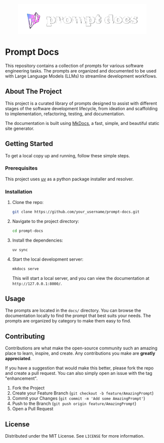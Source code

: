 <p align="center">
  <a href="https://acidicsoil.github.io/prompt-docs/"><img src="docs/assets/img/logo-wordmark.png" alt="Prompt-Docs"></a>
</p>
<p align="center">

# Prompt Docs

This repository contains a collection of prompts for various software engineering tasks. The prompts are organized and documented to be used with Large Language Models (LLMs) to streamline development workflows.

## About The Project

This project is a curated library of prompts designed to assist with different stages of the software development lifecycle, from ideation and scaffolding to implementation, refactoring, testing, and documentation.

The documentation is built using [MkDocs](https://www.mkdocs.org/), a fast, simple, and beautiful static site generator.

## Getting Started

To get a local copy up and running, follow these simple steps.

### Prerequisites

This project uses [uv](https://github.com/astral-sh/uv) as a python package installer and resolver.

### Installation

1. Clone the repo:
   ```sh
   git clone https://github.com/your_username/prompt-docs.git
   ```
2. Navigate to the project directory:
   ```sh
   cd prompt-docs
   ```
3. Install the dependencies:
   ```sh
   uv sync
   ```
4. Start the local development server:
   ```sh
   mkdocs serve
   ```
   This will start a local server, and you can view the documentation at `http://127.0.0.1:8000/`.

## Usage

The prompts are located in the `docs/` directory. You can browse the documentation locally to find the prompt that best suits your needs. The prompts are organized by category to make them easy to find.

## Contributing

Contributions are what make the open-source community such an amazing place to learn, inspire, and create. Any contributions you make are **greatly appreciated**.

If you have a suggestion that would make this better, please fork the repo and create a pull request. You can also simply open an issue with the tag "enhancement".

1. Fork the Project
2. Create your Feature Branch (`git checkout -b feature/AmazingPrompt`)
3. Commit your Changes (`git commit -m 'Add some AmazingPrompt'`)
4. Push to the Branch (`git push origin feature/AmazingPrompt`)
5. Open a Pull Request

## License

Distributed under the MIT License. See `LICENSE` for more information.
